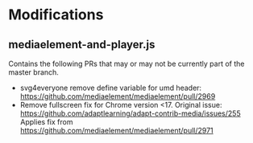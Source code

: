 # Modifications

## mediaelement-and-player.js

Contains the following PRs that may or may not be currently part of the master branch.

* svg4everyone remove define variable for umd header: https://github.com/mediaelement/mediaelement/pull/2969
* Remove fullscreen fix for Chrome version <17. Original issue: https://github.com/adaptlearning/adapt-contrib-media/issues/255 Applies fix from https://github.com/mediaelement/mediaelement/pull/2971
